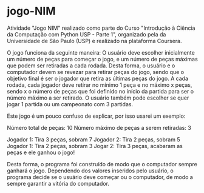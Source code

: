 # jogo-NIM
Atividade "Jogo NIM" realizado como parte do Curso "Introdução à Ciência da Computação com Python USP - Parte 1", organizado pela da Universidade de São Paulo (USP) e realizado na plataforma Coursera.

O jogo funciona da seguinte maneira: O usuário deve escolher inicialmente um número de peças para começar o jogo, e um número de peças máximas que podem ser retiradas a cada rodada. Desta forma, o usuário e o computador devem se revezar para retirar peças do jogo, sendo que o objetivo final é ser o jogador que retira as últimas peças do jogo. A cada rodada, cada jogador deve retirar no mínimo 1 peça e no máximo x peças, sendo x o número de peças que foi definido no início da partida para ser o número máximo a ser retirado. O usuário também pode escolher se quer jogar 1 partida ou um campeonato com 3 partidas.

Este jogo é um pouco confuso de explicar, por isso usarei um exemplo:

Número total de peças: 10
Número máximo de peças a serem retiradas: 3

Jogador 1: Tira 3 peças, sobram 7
Jogador 2: Tira 2 peças, sobram 5
Jogador 1: Tira 2 peças, sobram 3
Jogar 2: Tira 3 peças, acabaram as peças e ele ganhou o jogo!

Desta forma, o programa foi construído de modo que o computador sempre ganhará o jogo. Dependendo dos valores inseridos pelo usuário, o programa decide se o usuário deve começar ou o computador, de modo a sempre garantir a vitória do computador. 
